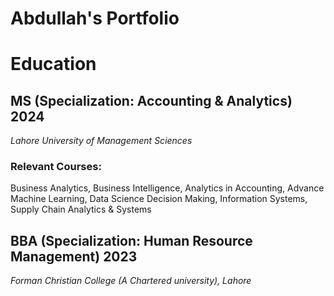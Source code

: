 # Abdullah's Portfolio
# Education 
## MS (Specialization: Accounting & Analytics)                                                                                                                   2024 
*Lahore University of Management Sciences*
### Relevant Courses: 
Business Analytics, Business Intelligence, Analytics in Accounting, Advance Machine Learning, Data Science Decision Making, Information Systems, Supply Chain Analytics & Systems
## BBA (Specialization: Human Resource Management)   	 	                                                                                                        2023 
*Forman Christian College (A Chartered university), Lahore*
